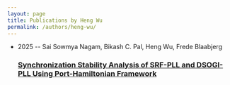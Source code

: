 ```yaml
---
layout: page
title: Publications by Heng Wu
permalink: /authors/heng-wu/
---
```


<ul class="post-list">
<li><span class='post-meta'>2025 -- Sai Sowmya Nagam, Bikash C. Pal, Heng Wu, Frede Blaabjerg</span><h3><a class='post-link' href='../../synchronization-stability-analysis-of-srf-pll-and-dsogi-pll-using-port-hamiltonian-framework'>Synchronization Stability Analysis of SRF-PLL and DSOGI-PLL Using Port-Hamiltonian Framework</a></h3></li>

</ul>

